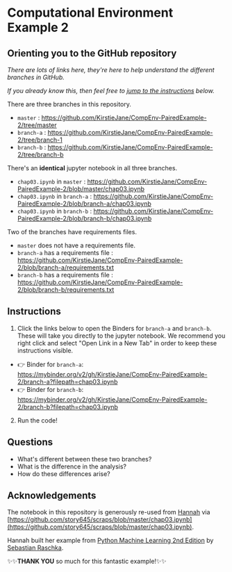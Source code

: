 # Computational Environment Example 2

## Orienting you to the GitHub repository

*There are lots of links here, they're here to help understand the different branches in GitHub.*

*If you already know this, then feel free to [jump to the instructions](#instructions) below.*

There are three branches in this repository.

* `master` : https://github.com/KirstieJane/CompEnv-PairedExample-2/tree/master
* `branch-a` : https://github.com/KirstieJane/CompEnv-PairedExample-2/tree/branch-1 
* `branch-b` : https://github.com/KirstieJane/CompEnv-PairedExample-2/tree/branch-b

There's an **identical** jupyter notebook in all three branches.

* `chap03.ipynb` in `master` : https://github.com/KirstieJane/CompEnv-PairedExample-2/blob/master/chap03.ipynb
* `chap03.ipynb` in `branch-a` : https://github.com/KirstieJane/CompEnv-PairedExample-2/blob/branch-a/chap03.ipynb
* `chap03.ipynb` in `branch-b` : https://github.com/KirstieJane/CompEnv-PairedExample-2/blob/branch-b/chap03.ipynb

Two of the branches have requirements files.

* `master` does not have a requirements file.
* `branch-a` has a requirements file : https://github.com/KirstieJane/CompEnv-PairedExample-2/blob/branch-a/requirements.txt
* `branch-b` has a requirements file : https://github.com/KirstieJane/CompEnv-PairedExample-2/blob/branch-b/requirements.txt

## Instructions

1. Click the links below to open the Binders for `branch-a` and `branch-b`.
  These will take you directly to the jupyter notebook.
  We recommend you right click and select "Open Link in a New Tab" in order to keep these instructions visible.
 
* :point_right: Binder for `branch-a`: https://mybinder.org/v2/gh/KirstieJane/CompEnv-PairedExample-2/branch-a?filepath=chap03.ipynb 
* :point_right: Binder for `branch-b`: https://mybinder.org/v2/gh/KirstieJane/CompEnv-PairedExample-2/branch-b?filepath=chap03.ipynb 

2. Run the code!

## Questions

* What's different between these two branches?
* What is the difference in the analysis?
* How do these differences arise?

## Acknowledgements

The notebook in this repository is generously re-used from [Hannah](https://github.com/story645) via [https://github.com/story645/scraps/blob/master/chap03.ipynb](https://github.com/story645/scraps/blob/master/chap03.ipynb).

Hannah built her example from [Python Machine Learning 2nd Edition](https://github.com/PacktPublishing/Python-Machine-Learning-Second-Edition/tree/master/Chapter03) by [Sebastian Raschka](https://sebastianraschka.com/).

:sparkles::sparkles:**THANK YOU** so much for this fantastic example!:sparkles::sparkles:
